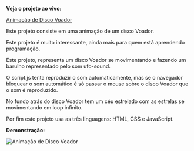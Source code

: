 **Veja o projeto ao vivo:**

[Animação de Disco Voador](https://ninja1375.github.io/Anima-o-de-Disco-Voador-/)


Este projeto consiste em uma animação de um disco Voador.

Este projeto é muito interessante, ainda mais para quem está aprendendo programação.

Este projeto, representa um disco Voador se movimentando e fazendo um barulho representado pelo som ufo-sound.

O script.js tenta reproduzir o som automaticamente, mas se o navegador bloquear o som automático é  só passar o mouse sobre o disco Voador que o som é  reproduzido.

No fundo atrás do disco Voador tem um  céu estrelado com as estrelas se movimentando em loop infinito.

Por fim este projeto usa as três linguagens: HTML,  CSS e JavaScript.

**Demonstração:**

![Animação de Disco Voador](https://github.com/user-attachments/assets/ae12fb77-bc22-4f50-ace8-b6dd4e450684)

